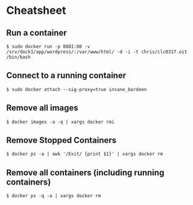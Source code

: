 # Cheatsheet

## Run a container
```
$ sudo docker run -p 8081:80 -v /srv/dock1/app/wordpress/:/var/www/html/ -d -i -t chris/clc0317.oit /bin/bash
```

## Connect to a running container
```
$ sudo docker attach --sig-proxy=true insane_bardeen
```
## Remove all images
```
$ docker images -a -q | xargs docker rmi
```

## Remove Stopped Containers
```
$ docker ps -a | awk '/Exit/ {print $1}' | xargs docker rm
```

## Remove all containers (including running containers)
```
$ docker ps -q -a | xargs docker rm
```
